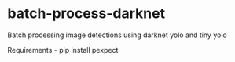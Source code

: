 # batch-process-darknet
Batch processing image detections using darknet yolo and tiny yolo


Requirements - pip install pexpect
